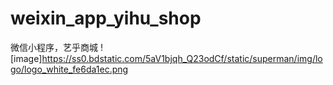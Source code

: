 # weixin_app_yihu_shop
微信小程序，艺乎商城
![image]https://ss0.bdstatic.com/5aV1bjqh_Q23odCf/static/superman/img/logo/logo_white_fe6da1ec.png
